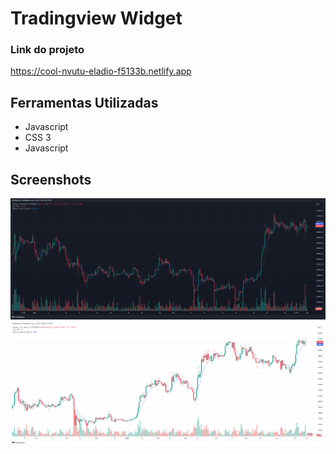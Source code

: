 # Tradingview Widget

### Link do projeto
https://cool-nvutu-eladio-f5133b.netlify.app



## Ferramentas Utilizadas

- Javascript
- CSS 3
- Javascript


## Screenshots

![App Screenshot](BTCUSDT_2023-06-30_23-14-59.png)
![App Screenshot](BTCUSD_2023-06-30_23-14-14.png)
